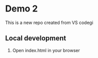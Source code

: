 # Demo 2 

This is a new repo created from VS codegi

## Local development

1. Open index.html in your browser